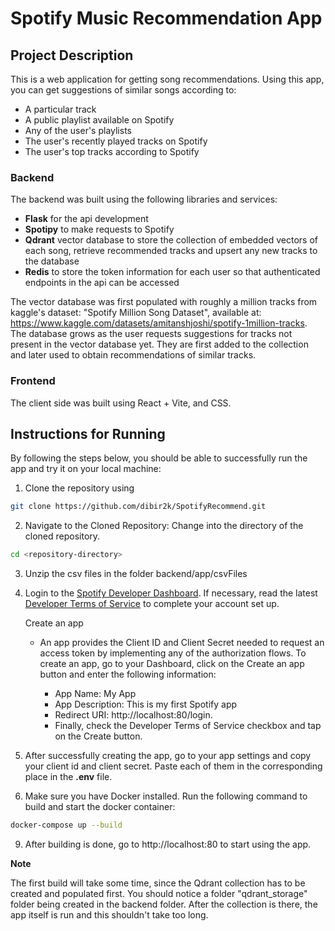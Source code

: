 # Spotify Music Recommendation App

## Project Description

This is a web application for getting song recommendations. Using this app, you can get suggestions of similar songs according to:

* A particular track
* A public playlist available on Spotify
* Any of the user's playlists
* The user's recently played tracks on Spotify
* The user's top tracks according to Spotify

### Backend 

The backend was built using the following libraries and services: 

* **Flask** for the api development
* **Spotipy** to make requests to Spotify
* **Qdrant** vector database to store the collection of embedded vectors of each song, retrieve recommended tracks and upsert any new tracks to the database
* **Redis** to store the token information for each user so that authenticated endpoints in the api can be accessed

The vector database was first populated with roughly a million tracks from kaggle's dataset: "Spotify Million Song Dataset", available at: https://www.kaggle.com/datasets/amitanshjoshi/spotify-1million-tracks. The database grows as the user requests suggestions for tracks not present in the vector database yet. They are first added to the collection and later used to obtain recommendations of similar tracks.

### Frontend

The client side was built using React + Vite, and CSS.  

## Instructions for Running 

By following the steps below, you should be able to successfully run the app and try it on your local machine:

1. Clone the repository using 

```bash
git clone https://github.com/dibir2k/SpotifyRecommend.git
```

2. Navigate to the Cloned Repository: Change into the directory of the cloned repository.

```bash
cd <repository-directory>
```

3. Unzip the csv files in the folder backend/app/csvFiles

6. Login to the [Spotify Developer Dashboard](https://developer.spotify.com/dashboard). If necessary, read the latest [Developer Terms of Service](https://developer.spotify.com/terms) to complete your account set up.

    Create an app
    * An app provides the Client ID and Client Secret needed to request an access token by implementing any of the authorization flows. To create an app, go to your Dashboard, click on the Create an app button and enter the following information:

        - App Name: My App
        - App Description: This is my first Spotify app
        - Redirect URI: http://localhost:80/login.
        - Finally, check the Developer Terms of Service checkbox and tap on the Create button.

7. After successfully creating the app, go to your app settings and copy your client id and client secret. Paste each of them in the corresponding place in the **.env** file.

8. Make sure you have Docker installed. Run the following command to build and start the docker container:

```bash
docker-compose up --build
```
9. After building is done, go to http://localhost:80 to start using the app.

**Note**

The first build will take some time, since the Qdrant collection has to be created and populated first. You should notice a folder "qdrant_storage" folder being created in the backend folder. After the collection is there, the app itself is run and this shouldn't take too long.



